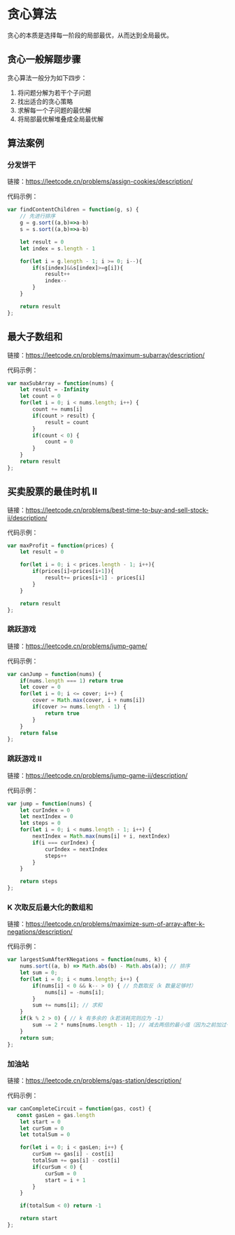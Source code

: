 # 贪心算法

贪心的本质是选择每一阶段的局部最优，从而达到全局最优。

## 贪心一般解题步骤

贪心算法一般分为如下四步：

1. 将问题分解为若干个子问题
2. 找出适合的贪心策略
3. 求解每一个子问题的最优解
4. 将局部最优解堆叠成全局最优解

## 算法案例

### 分发饼干

链接：<https://leetcode.cn/problems/assign-cookies/description/>

代码示例：

```js
var findContentChildren = function(g, s) {
    // 先进行排序
    g = g.sort((a,b)=>a-b)
    s = s.sort((a,b)=>a-b)

    let result = 0
    let index = s.length - 1

    for(let i = g.length - 1; i >= 0; i--){
        if(s[index]&&s[index]>=g[i]){
            result++
            index--
        }
    }

    return result
};
```

## 最大子数组和

链接：<https://leetcode.cn/problems/maximum-subarray/description/>

代码示例：

```js
var maxSubArray = function(nums) {
    let result = -Infinity
    let count = 0
    for(let i = 0; i < nums.length; i++) {
        count += nums[i]
        if(count > result) {
            result = count
        }
        if(count < 0) {
            count = 0
        }
    }
    return result
};
```

## 买卖股票的最佳时机 II

链接：<https://leetcode.cn/problems/best-time-to-buy-and-sell-stock-ii/description/>

代码示例：

```js
var maxProfit = function(prices) {
    let result = 0

    for(let i = 0; i < prices.length - 1; i++){
        if(prices[i]<prices[i+1]){
            result+= prices[i+1] - prices[i]
        }
    }

    return result
};
```

### 跳跃游戏

链接：<https://leetcode.cn/problems/jump-game/>

代码示例：

```js
var canJump = function(nums) {
    if(nums.length === 1) return true
    let cover = 0
    for(let i = 0; i <= cover; i++) {
        cover = Math.max(cover, i + nums[i])
        if(cover >= nums.length - 1) {
            return true
        }
    }
    return false
};
```

### 跳跃游戏 II

链接：<https://leetcode.cn/problems/jump-game-ii/description/>

代码示例：

```js
var jump = function(nums) {
    let curIndex = 0
    let nextIndex = 0
    let steps = 0
    for(let i = 0; i < nums.length - 1; i++) {
        nextIndex = Math.max(nums[i] + i, nextIndex)
        if(i === curIndex) {
            curIndex = nextIndex
            steps++
        }
    }

    return steps
};
```

### K 次取反后最大化的数组和

链接：<https://leetcode.cn/problems/maximize-sum-of-array-after-k-negations/description/>

代码示例：

```js
var largestSumAfterKNegations = function(nums, k) {
    nums.sort((a, b) => Math.abs(b) - Math.abs(a)); // 排序
    let sum = 0;
    for(let i = 0; i < nums.length; i++) {
        if(nums[i] < 0 && k-- > 0) { // 负数取反（k 数量足够时）
            nums[i] = -nums[i];
        }
        sum += nums[i]; // 求和
    }
    if(k % 2 > 0) { // k 有多余的（k若消耗完则应为 -1）
        sum -= 2 * nums[nums.length - 1]; // 减去两倍的最小值（因为之前加过一次）
    }
    return sum;
};
```

### 加油站

链接：<https://leetcode.cn/problems/gas-station/description/>

代码示例：

```js
var canCompleteCircuit = function(gas, cost) {
   const gasLen = gas.length
    let start = 0
    let curSum = 0
    let totalSum = 0

    for(let i = 0; i < gasLen; i++) {
        curSum += gas[i] - cost[i]
        totalSum += gas[i] - cost[i]
        if(curSum < 0) {
            curSum = 0
            start = i + 1
        }
    }

    if(totalSum < 0) return -1

    return start
};
```
